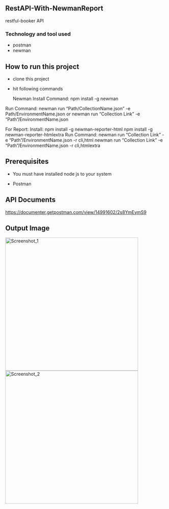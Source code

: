 ## RestAPI-With-NewmanReport
restful-booker API

### Technology and tool used
- postman
- newman


## How to run this project

- clone this project

- hit following commands
      
    Newman 
Install Command: npm install -g newman

Run Command: 
newman run “Path/CollectionName.json” -e Path/EnvironmentName.json
or
newman run “Collection Link” -e “Path”/EnvironmentName.json

For Report: 
Install: npm install -g newman-reporter-html
	npm install -g newman-reporter-htmlextra
Run Command: 
newman run “Collection Link” -e “Path”/EnvironmentName.json -r cli,html
newman run “Collection Link” -e “Path”/EnvironmentName.json -r cli,htmlextra


      
## Prerequisites
- You must have installed node js to your system

- Postman

## API Documents

 https://documenter.getpostman.com/view/14991602/2s8YmEymS9

## Output Image
<img width="417" alt="Screenshot_1" src="https://ibb.co/njd8j9d">
<img width="417" alt="Screenshot_2" src="https://ibb.co/jbpVQQx">
